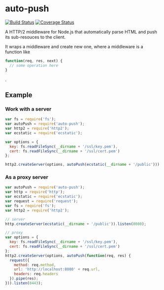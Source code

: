 # auto-push
[![Build Status](https://travis-ci.org/jinjor/auto-push.svg?branch=master)](https://travis-ci.org/jinjor/auto-push)
[![Coverage Status](https://coveralls.io/repos/jinjor/auto-push/badge.svg?branch=master)](https://coveralls.io/r/jinjor/auto-push?branch=master)

A HTTP/2 middleware for Node.js that automatically parse HTML and push its sub-resouces to the client.

It wraps a middleware and create new one, where a middleware is a function like

```javascript
function(req, res, next) {
  // some operation here
}
```
.

## Example

### Work with a server

```javascript
var fs = require('fs');
var autoPush = require('auto-push');
var http2 = require('http2');
var ecstatic = require('ecstatic');

var options = {
  key: fs.readFileSync(__dirname + '/ssl/key.pem'),
  cert: fs.readFileSync(__dirname + '/ssl/cert.pem')
};

http2.createServer(options, autoPush(ecstatic(__dirname + '/public'))).listen(8443);
```

### As a proxy server

```javascript
var autoPush = require('auto-push');
var http = require('http');
var ecstatic = require('ecstatic');
var request = require('request');
var fs = require('fs');
var http2 = require('http2');

// server
http.createServer(ecstatic(__dirname + '/public')).listen(8080);

// proxy
var options = {
  key: fs.readFileSync(__dirname + '/ssl/key.pem'),
  cert: fs.readFileSync(__dirname + '/ssl/cert.pem')
};
http2.createServer(options, autoPush(function(req, res) {
  request({
    method: req.method,
    url: 'http://localhost:8080' + req.url,
    headers: req.headers
  }).pipe(res);
})).listen(8443);
```
